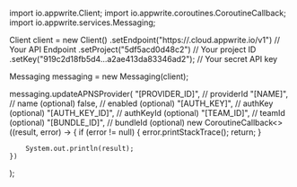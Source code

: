 import io.appwrite.Client;
import io.appwrite.coroutines.CoroutineCallback;
import io.appwrite.services.Messaging;

Client client = new Client()
    .setEndpoint("https://<REGION>.cloud.appwrite.io/v1") // Your API Endpoint
    .setProject("5df5acd0d48c2") // Your project ID
    .setKey("919c2d18fb5d4...a2ae413da83346ad2"); // Your secret API key

Messaging messaging = new Messaging(client);

messaging.updateAPNSProvider(
    "[PROVIDER_ID]", // providerId
    "[NAME]", // name (optional)
    false, // enabled (optional)
    "[AUTH_KEY]", // authKey (optional)
    "[AUTH_KEY_ID]", // authKeyId (optional)
    "[TEAM_ID]", // teamId (optional)
    "[BUNDLE_ID]", // bundleId (optional)
    new CoroutineCallback<>((result, error) -> {
        if (error != null) {
            error.printStackTrace();
            return;
        }

        System.out.println(result);
    })
);


